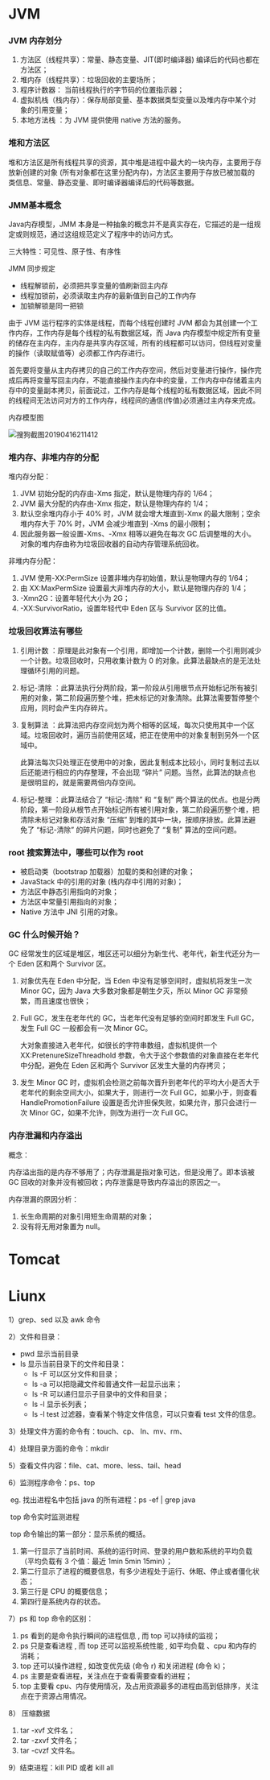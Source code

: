 # JVM

### JVM 内存划分

1. 方法区（线程共享）：常量、静态变量、JIT(即时编译器) 编译后的代码也都在方法区；
2. 堆内存（线程共享）：垃圾回收的主要场所；
3. 程序计数器： 当前线程执行的字节码的位置指示器；
4. 虚拟机栈（栈内存）：保存局部变量、基本数据类型变量以及堆内存中某个对象的引用变量；
5. 本地方法栈 ：为 JVM 提供使用 native 方法的服务。

### 堆和方法区

堆和方法区是所有线程共享的资源，其中堆是进程中最大的一块内存，主要用于存放新创建的对象 (所有对象都在这里分配内存)，方法区主要用于存放已被加载的类信息、常量、静态变量、即时编译器编译后的代码等数据。

### JMM基本概念

Java内存模型，JMM 本身是一种抽象的概念并不是真实存在，它描述的是一组规定或则规范，通过这组规范定义了程序中的访问方式。

三大特性：可见性、原子性、有序性

JMM 同步规定

- 线程解锁前，必须把共享变量的值刷新回主内存
- 线程加锁前，必须读取主内存的最新值到自己的工作内存
- 加锁解锁是同一把锁

由于 JVM 运行程序的实体是线程，而每个线程创建时 JVM 都会为其创建一个工作内存，工作内存是每个线程的私有数据区域，而 Java  内存模型中规定所有变量的储存在主内存，主内存是共享内存区域，所有的线程都可以访问，但线程对变量的操作（读取赋值等）必须都工作内存进行。

首先要将变量从主内存拷贝的自己的工作内存空间，然后对变量进行操作，操作完成后再将变量写回主内存，不能直接操作主内存中的变量，工作内存中存储着主内存中的变量副本拷贝，前面说过，工作内存是每个线程的私有数据区域，因此不同的线程间无法访问对方的工作内存，线程间的通信(传值)必须通过主内存来完成。

内存模型图

![搜狗截图20190416211412](http://blog.cuzz.site/2019/04/16/Java并发编程/搜狗截图20190416211412.png)

### 堆内存、非堆内存的分配

堆内存分配：

1. JVM 初始分配的内存由-Xms 指定，默认是物理内存的 1/64；
2. JVM 最大分配的内存由-Xmx 指定，默认是物理内存的 1/4；
3. 默认空余堆内存小于 40% 时，JVM 就会增大堆直到-Xmx 的最大限制；空余堆内存大于 70% 时，JVM 会减少堆直到 -Xms 的最小限制；
4. 因此服务器一般设置-Xms、-Xmx 相等以避免在每次 GC 后调整堆的大小。对象的堆内存由称为垃圾回收器的自动内存管理系统回收。

非堆内存分配：

1. JVM 使用-XX:PermSize 设置非堆内存初始值，默认是物理内存的 1/64；
2. 由 XX:MaxPermSize 设置最大非堆内存的大小，默认是物理内存的 1/4；
3. -Xmn2G：设置年轻代大小为 2G；
4. -XX:SurvivorRatio，设置年轻代中 Eden 区与 Survivor 区的比值。

### 垃圾回收算法有哪些

1. 引用计数 ：原理是此对象有一个引用，即增加一个计数，删除一个引用则减少一个计数。垃圾回收时，只用收集计数为 0 的对象。此算法最缺点的是无法处理循环引用的问题。

2. 标记-清除 ：此算法执行分两阶段，第一阶段从引用根节点开始标记所有被引用的对象，第二阶段遍历整个堆，把未标记的对象清除。此算法需要暂停整个应用，同时会产生内存碎片。

3. 复制算法 ：此算法把内存空间划为两个相等的区域，每次只使用其中一个区域。垃圾回收时，遍历当前使用区域，把正在使用中的对象复制到另外一个区域中。

   此算法每次只处理正在使用中的对象，因此复制成本比较小，同时复制过去以后还能进行相应的内存整理，不会出现 “碎片” 问题。当然，此算法的缺点也是很明显的，就是需要两倍内存空间。

4. 标记-整理 ：此算法结合了 “标记-清除” 和 “复制” 两个算法的优点。也是分两阶段，第一阶段从根节点开始标记所有被引用对象，第二阶段遍历整个堆，把清除未标记对象和存活对象 “压缩” 到堆的其中一块，按顺序排放。此算法避免了 “标记-清除” 的碎片问题，同时也避免了 “复制” 算法的空间问题。

### root 搜索算法中，哪些可以作为 root

- 被启动类（bootstrap 加载器）加载的类和创建的对象；
- JavaStack 中的引用的对象 (栈内存中引用的对象)；
- 方法区中静态引用指向的对象；
- 方法区中常量引用指向的对象；
- Native 方法中 JNI 引用的对象。

### GC 什么时候开始？

GC 经常发生的区域是堆区，堆区还可以细分为新生代、老年代，新生代还分为一个 Eden 区和两个 Survivor 区。

1. 对象优先在 Eden 中分配，当 Eden 中没有足够空间时，虚拟机将发生一次 Minor GC，因为 Java 大多数对象都是朝生夕灭，所以 Minor GC 非常频繁，而且速度也很快；

2. Full GC，发生在老年代的 GC，当老年代没有足够的空间时即发生 Full GC，发生 Full GC 一般都会有一次 Minor GC。

   大对象直接进入老年代，如很长的字符串数组，虚拟机提供一个 XX:PretenureSizeThreadhold 参数，令大于这个参数值的对象直接在老年代中分配，避免在 Eden 区和两个 Survivor 区发生大量的内存拷贝；

3. 发生 Minor GC 时，虚拟机会检测之前每次晋升到老年代的平均大小是否大于老年代的剩余空间大小，如果大于，则进行一次 Full  GC，如果小于，则查看 HandlePromotionFailure 设置是否允许担保失败，如果允许，那只会进行一次 Minor  GC，如果不允许，则改为进行一次 Full GC。

### 内存泄漏和内存溢出

概念：

内存溢出指的是内存不够用了；内存泄漏是指对象可达，但是没用了。即本该被 GC 回收的对象并没有被回收；内存泄露是导致内存溢出的原因之一。

内存泄漏的原因分析：

1. 长生命周期的对象引用短生命周期的对象；
2. 没有将无用对象置为 null。

# Tomcat

# Liunx

1）grep、sed 以及 awk 命令

2）文件和目录：

- pwd 显示当前目录
- ls 显示当前目录下的文件和目录：
  - ls -F 可以区分文件和目录；
  - ls -a 可以把隐藏文件和普通文件一起显示出来；
  - ls -R 可以递归显示子目录中的文件和目录；
  - ls -l 显示长列表；
  - ls -l test 过滤器，查看某个特定文件信息，可以只查看 test 文件的信息。

3）处理文件方面的命令有：touch、cp、 In、mv、rm、      

4）处理目录方面的命令：mkdir

5）查看文件内容：file、cat、more、less、tail、head

6）监测程序命令：ps、top

​	eg. 找出进程名中包括 java 的所有进程：ps -ef | grep java

​	top 命令实时监测进程

​	top 命令输出的第一部分：显示系统的概括。

1. 第一行显示了当前时间、系统的运行时间、登录的用户数和系统的平均负载（平均负载有 3 个值：最近 1min 5min 15min）；
2. 第二行显示了进程的概要信息，有多少进程处于运行、休眠、停止或者僵化状态；
3. 第三行是 CPU 的概要信息；
4. 第四行是系统内存的状态。

7）ps 和 top 命令的区别：

1. ps 看到的是命令执行瞬间的进程信息 , 而 top 可以持续的监视；
2. ps 只是查看进程 , 而 top 还可以监视系统性能 , 如平均负载 、cpu 和内存的消耗；
3. top 还可以操作进程 , 如改变优先级 (命令 r) 和关闭进程 (命令 k)；
4. ps 主要是查看进程，关注点在于查看需要查看的进程；
5. top 主要看 cpu、内存使用情况，及占用资源最多的进程由高到低排序，关注点在于资源占用情况。

8） 压缩数据

1. tar -xvf 文件名；
2. tar -zxvf 文件名；
3. tar -cvzf 文件名。

9）结束进程：kill PID 或者 kill all








